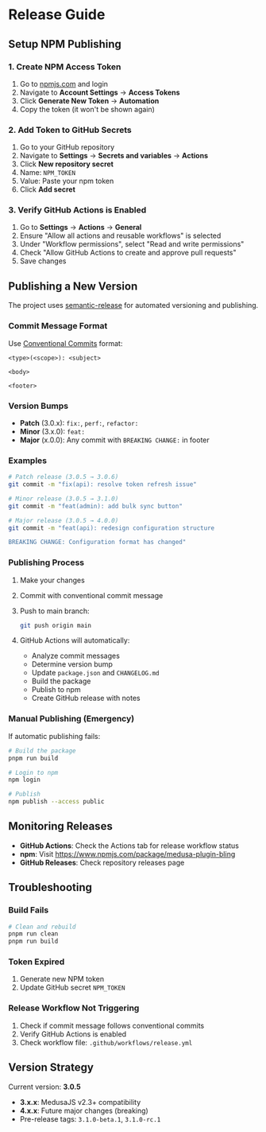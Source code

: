 # Release Guide

## Setup NPM Publishing

### 1. Create NPM Access Token

1. Go to [npmjs.com](https://www.npmjs.com/) and login
2. Navigate to **Account Settings** → **Access Tokens**
3. Click **Generate New Token** → **Automation**
4. Copy the token (it won't be shown again)

### 2. Add Token to GitHub Secrets

1. Go to your GitHub repository
2. Navigate to **Settings** → **Secrets and variables** → **Actions**
3. Click **New repository secret**
4. Name: `NPM_TOKEN`
5. Value: Paste your npm token
6. Click **Add secret**

### 3. Verify GitHub Actions is Enabled

1. Go to **Settings** → **Actions** → **General**
2. Ensure "Allow all actions and reusable workflows" is selected
3. Under "Workflow permissions", select "Read and write permissions"
4. Check "Allow GitHub Actions to create and approve pull requests"
5. Save changes

## Publishing a New Version

The project uses [semantic-release](https://semantic-release.gitbook.io/) for automated versioning and publishing.

### Commit Message Format

Use [Conventional Commits](https://www.conventionalcommits.org/) format:

```
<type>(<scope>): <subject>

<body>

<footer>
```

### Version Bumps

- **Patch** (3.0.x): `fix:`, `perf:`, `refactor:`
- **Minor** (3.x.0): `feat:`
- **Major** (x.0.0): Any commit with `BREAKING CHANGE:` in footer

### Examples

```bash
# Patch release (3.0.5 → 3.0.6)
git commit -m "fix(api): resolve token refresh issue"

# Minor release (3.0.5 → 3.1.0)
git commit -m "feat(admin): add bulk sync button"

# Major release (3.0.5 → 4.0.0)
git commit -m "feat(api): redesign configuration structure

BREAKING CHANGE: Configuration format has changed"
```

### Publishing Process

1. Make your changes
2. Commit with conventional commit message
3. Push to main branch:
   ```bash
   git push origin main
   ```

4. GitHub Actions will automatically:
   - Analyze commit messages
   - Determine version bump
   - Update `package.json` and `CHANGELOG.md`
   - Build the package
   - Publish to npm
   - Create GitHub release with notes

### Manual Publishing (Emergency)

If automatic publishing fails:

```bash
# Build the package
pnpm run build

# Login to npm
npm login

# Publish
npm publish --access public
```

## Monitoring Releases

- **GitHub Actions**: Check the Actions tab for release workflow status
- **npm**: Visit https://www.npmjs.com/package/medusa-plugin-bling
- **GitHub Releases**: Check repository releases page

## Troubleshooting

### Build Fails

```bash
# Clean and rebuild
pnpm run clean
pnpm run build
```

### Token Expired

1. Generate new NPM token
2. Update GitHub secret `NPM_TOKEN`

### Release Workflow Not Triggering

1. Check if commit message follows conventional commits
2. Verify GitHub Actions is enabled
3. Check workflow file: `.github/workflows/release.yml`

## Version Strategy

Current version: **3.0.5**

- **3.x.x**: MedusaJS v2.3+ compatibility
- **4.x.x**: Future major changes (breaking)
- Pre-release tags: `3.1.0-beta.1`, `3.1.0-rc.1`
